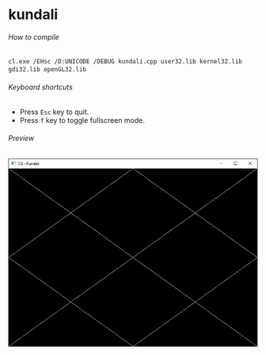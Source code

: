 kundali
=======

###### How to compile

```
cl.exe /EHsc /D:UNICODE /DEBUG kundali.cpp user32.lib kernel32.lib gdi32.lib openGL32.lib
```

###### Keyboard shortcuts
- Press ```Esc``` key to quit.
- Press ```f``` key to toggle fullscreen mode.

###### Preview
![kundali][kundali-image]

<!-- Image declaration -->

[kundali-image]: ./preview/kundali.png "OpenGL Kundali"
